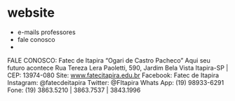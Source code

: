 # website

- e-mails professores
- fale conosco
- 
 
FALE CONOSCO:
Fatec de Itapira “Ogari de Castro Pacheco” 
Aqui seu futuro acontece 
Rua Tereza Lera Paoletti, 590, Jardim Bela Vista 
Itapira-SP | CEP: 13974-080 Site: www.fatecitapira.edu.br 
Facebook: Fatec de Itapira 
Instagram: @fatecdeitapira 
Twitter: @FItapira 
Whats App: (19) 98933-6291 
Fone: (19) 3863.5210 | 3863.7537 | 3843.1996
